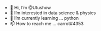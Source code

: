 - 👋 Hi, I’m @Utushow
- 👀 I’m interested in data science & physics
- 🌱 I’m currently learning ... python
- 📫 How to reach me ... carrot#4353 
